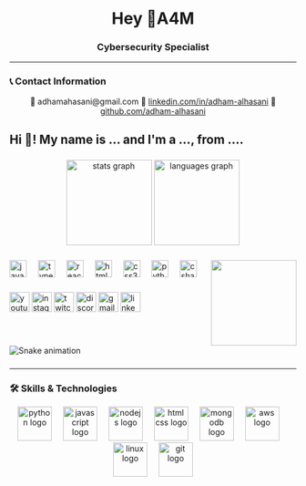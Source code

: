 <h1 align="center">Hey 👋A4M </h1>  
<h3 align="center">Cybersecurity Specialist</h3>  

---

### 📞 Contact Information
<div align="center"> 
  📧 adhamahasani@gmail.com  
  🔗 <a href="https://linkedin.com/in/adham-alhasani">linkedin.com/in/adham-alhasani</a>  
  🐙 <a href="https://github.com/adham-alhasani">github.com/adham-alhasani</a>  
</div>  

<h2 align="left">Hi 👋! My name is ... and I'm a ..., from ....</h2>

###

<div align="center">
  <img src="https://github-readme-stats.vercel.app/api?username=maurodesouza&hide_title=false&hide_rank=false&show_icons=true&include_all_commits=true&count_private=true&disable_animations=false&theme=dracula&locale=en&hide_border=false" height="150" alt="stats graph"  />
  <img src="https://github-readme-stats.vercel.app/api/top-langs?username=maurodesouza&locale=en&hide_title=false&layout=compact&card_width=320&langs_count=5&theme=dracula&hide_border=false" height="150" alt="languages graph"  />
</div>

###

<img align="right" height="150" src="https://i.imgflip.com/65efzo.gif"  />

###

<div align="left">
  <img src="https://cdn.jsdelivr.net/gh/devicons/devicon/icons/javascript/javascript-original.svg" height="30" alt="javascript logo"  />
  <img width="12" />
  <img src="https://cdn.jsdelivr.net/gh/devicons/devicon/icons/typescript/typescript-original.svg" height="30" alt="typescript logo"  />
  <img width="12" />
  <img src="https://cdn.jsdelivr.net/gh/devicons/devicon/icons/react/react-original.svg" height="30" alt="react logo"  />
  <img width="12" />
  <img src="https://cdn.jsdelivr.net/gh/devicons/devicon/icons/html5/html5-original.svg" height="30" alt="html5 logo"  />
  <img width="12" />
  <img src="https://cdn.jsdelivr.net/gh/devicons/devicon/icons/css3/css3-original.svg" height="30" alt="css3 logo"  />
  <img width="12" />
  <img src="https://cdn.jsdelivr.net/gh/devicons/devicon/icons/python/python-original.svg" height="30" alt="python logo"  />
  <img width="12" />
  <img src="https://cdn.jsdelivr.net/gh/devicons/devicon/icons/csharp/csharp-original.svg" height="30" alt="csharp logo"  />
</div>

###

<div align="left">
  <img src="https://img.shields.io/static/v1?message=Youtube&logo=youtube&label=&color=FF0000&logoColor=white&labelColor=&style=for-the-badge" height="35" alt="youtube logo"  />
  <img src="https://img.shields.io/static/v1?message=Instagram&logo=instagram&label=&color=E4405F&logoColor=white&labelColor=&style=for-the-badge" height="35" alt="instagram logo"  />
  <img src="https://img.shields.io/static/v1?message=Twitch&logo=twitch&label=&color=9146FF&logoColor=white&labelColor=&style=for-the-badge" height="35" alt="twitch logo"  />
  <img src="https://img.shields.io/static/v1?message=Discord&logo=discord&label=&color=7289DA&logoColor=white&labelColor=&style=for-the-badge" height="35" alt="discord logo"  />
  <img src="https://img.shields.io/static/v1?message=Gmail&logo=gmail&label=&color=D14836&logoColor=white&labelColor=&style=for-the-badge" height="35" alt="gmail logo"  />
  <img src="https://img.shields.io/static/v1?message=LinkedIn&logo=linkedin&label=&color=0077B5&logoColor=white&labelColor=&style=for-the-badge" height="35" alt="linkedin logo"  />
</div>

###

<br clear="both">

<img src="https://raw.githubusercontent.com/maurodesouza/maurodesouza/output/snake.svg" alt="Snake animation" />

###


















---

### 🛠️ Skills & Technologies
<div align="center">  
  <img src="https://skillicons.dev/icons?i=py" height="60" alt="python logo" />  
  <img width="12" />  
  <img src="https://skillicons.dev/icons?i=js" height="60" alt="javascript logo" />  
  <img width="12" />  
  <img src="https://skillicons.dev/icons?i=nodejs" height="60" alt="nodejs logo" />  
  <img width="12" />  
  <img src="https://skillicons.dev/icons?i=html,css" height="60" alt="html css logo" />  
  <img width="12" />  
  <img src="https://skillicons.dev/icons?i=mongodb" height="60" alt="mongodb logo" />  
  <img width="12" />  
  <img src="https://skillicons.dev/icons?i=aws" height="60" alt="aws logo" />  
  <img width="12" />  
  <img src="https://skillicons.dev/icons?i=linux" height="60" alt="linux logo" />  
  <img width="12" />  
  <img src="https://skillicons.dev/icons?i=git" height="60" alt="git logo" />  
</div>  

